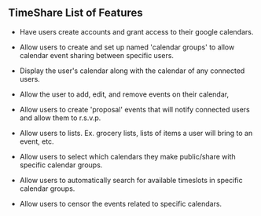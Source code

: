 ## TimeShare List of Features

- Have users create accounts and grant access to their google calendars.

- Allow users to create and set up named 'calendar groups' to allow calendar event sharing between specific users.

- Display the user's calendar along with the calendar of any connected users.

- Allow the user to add, edit, and remove events on their calendar,

- Allow users to create 'proposal' events that will notify connected users and allow them to r.s.v.p.

- Allow users to lists. Ex. grocery lists, lists of items a user will bring to an event, etc.

- Allow users to select which calendars they make public/share with specific calendar groups.

- Allow users to automatically search for available timeslots in specific calendar groups.

- Allow users to censor the events related to specific calendars.